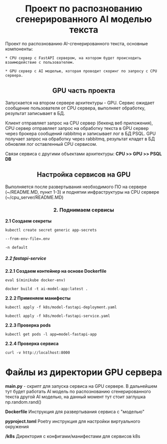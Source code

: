 <h1 align="center">Проект по распознованию сгенерированного AI моделью текста</h1>

Проект по распознованию AI-сгенерированного текста, основные компоненты:

    * CPU сервер с FastAPI сервером, на котором будет происходить взаимодействие с пользователем.
    
    * GPU сервер с AI моделью, которая проводит скоринг по запросу с CPU сервера.


<h2 align="center">GPU часть проекта</h2>

Запускается на втором сервере архитектуры - GPU. Сервис ожидает сообщение пользователя от CPU сервера, выполняет обработку, результат записывает в БД.

Клиент отправляет запрос на CPU сервер (бекенд веб приложения), CPU сервер отправляет запрос на обработку текста в GPU сервер через брокера сообщений rabbitmq и записывает лог в БД PSQL. GPU получает запрос на обработку через rabbitmq, результат кладет в БД обновляя лог оставленный CPU сервисом.
 

Связи сервиса с другими объектами архитектуры: **CPU >> GPU >> PSQL DB**


<h2 align="center">Настройка сервисов на GPU</h2>

Выполняется после развертывания необходимого ПО на сервере (~/README.MD, пункт 1-3) и поднятии инфраструктуры на CPU сервере (~/cpu_server/README.MD)

<h3 align="center">2. Поднимаем сервисы </h3>

<b>2.1 Создаем секреты </b>

<code>kubectl create secret generic app-secrets \
  --from-env-file=.env \
  -n default</code>

<h5 align="left">2.2 fastapi-service</h5>

<b>2.2.1 Создаем контейнер на основе Dockerfile </b>

<code>eval $(minikube docker-env)</code>

<code>docker build -t ai-model-app:latest .</code>

<b>2.2.2 Применяем манифесты </b>

<code>kubectl apply -f k8s/model-fastapi-deployment.yaml</code>

<code>kubectl apply -f k8s/model-fastapi-service.yaml</code>

<b>2.2.3 Проверка pods </b>

<code>kubectl get pods -l app=model-fastapi-app</code>

<b>2.2.4 Проверка сервиса </b>

<code>curl -v http://localhost:8000</code>


<h1 align="center">Файлы из директории GPU сервера</h1>

**main.py** - скрипт для запуска сервиса на GPU сервере. В дальнейшем тут будет работать AI модель по распознованию
сгенерированного текста другой AI моделью, на данный момент тут стоит заглушка np.random.rand()

**Dockerfile** Инструкция для развертывания сервиса с "моделью"

**pyproject.toml** Poetry инструкция для настройки виртуального окружения

**/k8s** Директория с конфигами/манифестами для сервисов k8s